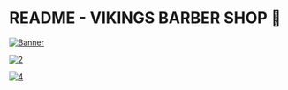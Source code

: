 # README - VIKINGS BARBER SHOP 📖

[![Banner](https://user-images.githubusercontent.com/101483219/193662781-d634b3a4-2685-4555-8f79-fca5c38e3c62.png)](https://google.com)

[![2](https://user-images.githubusercontent.com/101483219/193663009-2f7556de-833f-4e36-8151-c45e908fa6d2.png)](https://google.com)

<!-- [![3]()](https://google.com) -->

[![4](https://user-images.githubusercontent.com/101483219/193663105-c06e2a64-19f4-45c5-9893-60e8618e0374.png)](https://google.com)

